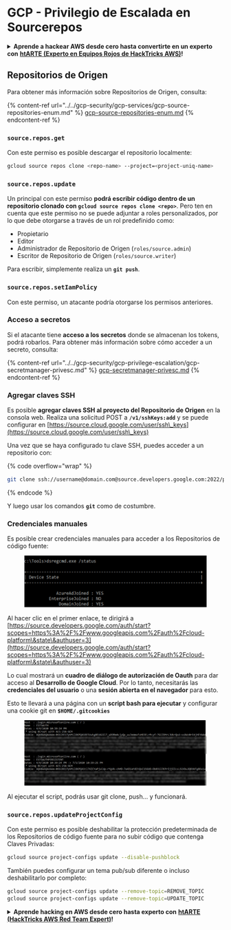 # GCP - Privilegio de Escalada en Sourcerepos

<details>

<summary><strong>Aprende a hackear AWS desde cero hasta convertirte en un experto con</strong> <a href="https://training.hacktricks.xyz/courses/arte"><strong>htARTE (Experto en Equipos Rojos de HackTricks AWS)</strong></a><strong>!</strong></summary>

Otras formas de apoyar a HackTricks:

* Si deseas ver tu **empresa anunciada en HackTricks** o **descargar HackTricks en PDF** Consulta los [**PLANES DE SUSCRIPCIÓN**](https://github.com/sponsors/carlospolop)!
* Obtén la [**merchandising oficial de PEASS & HackTricks**](https://peass.creator-spring.com)
* Descubre [**La Familia PEASS**](https://opensea.io/collection/the-peass-family), nuestra colección exclusiva de [**NFTs**](https://opensea.io/collection/the-peass-family)
* **Únete al** 💬 [**grupo de Discord**](https://discord.gg/hRep4RUj7f) o al [**grupo de telegram**](https://t.me/peass) o **síguenos** en **Twitter** 🐦 [**@hacktricks_live**](https://twitter.com/hacktricks_live)**.**
* **Comparte tus trucos de hacking enviando PRs a los repositorios de** [**HackTricks**](https://github.com/carlospolop/hacktricks) y [**HackTricks Cloud**](https://github.com/carlospolop/hacktricks-cloud).

</details>

## Repositorios de Origen

Para obtener más información sobre Repositorios de Origen, consulta:

{% content-ref url="../../gcp-security/gcp-services/gcp-source-repositories-enum.md" %}
[gcp-source-repositories-enum.md](../../gcp-security/gcp-services/gcp-source-repositories-enum.md)
{% endcontent-ref %}

### `source.repos.get`

Con este permiso es posible descargar el repositorio localmente:
```bash
gcloud source repos clone <repo-name> --project=<project-uniq-name>
```
### `source.repos.update`

Un principal con este permiso **podrá escribir código dentro de un repositorio clonado con `gcloud source repos clone <repo>`**. Pero ten en cuenta que este permiso no se puede adjuntar a roles personalizados, por lo que debe otorgarse a través de un rol predefinido como:

- Propietario
- Editor
- Administrador de Repositorio de Origen (`roles/source.admin`)
- Escritor de Repositorio de Origen (`roles/source.writer`)

Para escribir, simplemente realiza un **`git push`**.

### `source.repos.setIamPolicy`

Con este permiso, un atacante podría otorgarse los permisos anteriores.

### Acceso a secretos

Si el atacante tiene **acceso a los secretos** donde se almacenan los tokens, podrá robarlos. Para obtener más información sobre cómo acceder a un secreto, consulta:

{% content-ref url="../../gcp-security/gcp-privilege-escalation/gcp-secretmanager-privesc.md" %}
[gcp-secretmanager-privesc.md](../../gcp-security/gcp-privilege-escalation/gcp-secretmanager-privesc.md)
{% endcontent-ref %}

### Agregar claves SSH

Es posible **agregar claves SSH al proyecto del Repositorio de Origen** en la consola web. Realiza una solicitud POST a **`/v1/sshKeys:add`** y se puede configurar en [https://source.cloud.google.com/user/ssh\_keys](https://source.cloud.google.com/user/ssh\_keys)

Una vez que se haya configurado tu clave SSH, puedes acceder a un repositorio con:

{% code overflow="wrap" %}
```bash
git clone ssh://username@domain.com@source.developers.google.com:2022/p/<proj-name>/r/<repo-name>
```
{% endcode %}

Y luego usar los comandos **`git`** como de costumbre.

### Credenciales manuales

Es posible crear credenciales manuales para acceder a los Repositorios de código fuente:

<figure><img src="../../../.gitbook/assets/image (135).png" alt=""><figcaption></figcaption></figure>

Al hacer clic en el primer enlace, te dirigirá a [https://source.developers.google.com/auth/start?scopes=https%3A%2F%2Fwww.googleapis.com%2Fauth%2Fcloud-platform\&state\&authuser=3](https://source.developers.google.com/auth/start?scopes=https%3A%2F%2Fwww.googleapis.com%2Fauth%2Fcloud-platform\&state\&authuser=3)

Lo cual mostrará un **cuadro de diálogo de autorización de Oauth** para dar acceso al **Desarrollo de Google Cloud**. Por lo tanto, necesitarás las **credenciales del usuario** o una **sesión abierta en el navegador** para esto.

Esto te llevará a una página con un **script bash para ejecutar** y configurar una cookie git en **`$HOME/.gitcookies`**

<figure><img src="../../../.gitbook/assets/image (134).png" alt=""><figcaption></figcaption></figure>

Al ejecutar el script, podrás usar git clone, push... y funcionará.

### `source.repos.updateProjectConfig`

Con este permiso es posible deshabilitar la protección predeterminada de los Repositorios de código fuente para no subir código que contenga Claves Privadas:
```bash
gcloud source project-configs update --disable-pushblock
```
También puedes configurar un tema pub/sub diferente o incluso deshabilitarlo por completo:
```bash
gcloud source project-configs update --remove-topic=REMOVE_TOPIC
gcloud source project-configs update --remove-topic=UPDATE_TOPIC
```
<details>

<summary><strong>Aprende hacking en AWS desde cero hasta experto con</strong> <a href="https://training.hacktricks.xyz/courses/arte"><strong>htARTE (HackTricks AWS Red Team Expert)</strong></a><strong>!</strong></summary>

Otras formas de apoyar a HackTricks:

* Si quieres ver tu **empresa anunciada en HackTricks** o **descargar HackTricks en PDF** Consulta los [**PLANES DE SUSCRIPCIÓN**](https://github.com/sponsors/carlospolop)!
* Obtén el [**oficial PEASS & HackTricks swag**](https://peass.creator-spring.com)
* Descubre [**The PEASS Family**](https://opensea.io/collection/the-peass-family), nuestra colección exclusiva de [**NFTs**](https://opensea.io/collection/the-peass-family)
* **Únete al** 💬 [**grupo de Discord**](https://discord.gg/hRep4RUj7f) o al [**grupo de telegram**](https://t.me/peass) o **síguenos** en **Twitter** 🐦 [**@hacktricks_live**](https://twitter.com/hacktricks_live)**.**
* **Comparte tus trucos de hacking enviando PRs a los** [**HackTricks**](https://github.com/carlospolop/hacktricks) y [**HackTricks Cloud**](https://github.com/carlospolop/hacktricks-cloud) repositorios de github.

</details>
